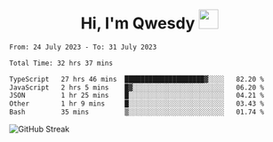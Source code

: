 
<h1 align="center"><b>Hi, I'm Qwesdy </b><img src="https://media.giphy.com/media/hvRJCLFzcasrR4ia7z/giphy.gif" width="35"></h1>



<!--
**Qwesdy/qwesdy** is a ✨ _special_ ✨ repository because its `README.md` (this file) appears on your GitHub profile.

Here are some ideas to get you started:

- 🔭 I’m currently working on ...
- 🌱 I’m currently learning ...
- 👯 I’m looking to collaborate on ...
- 🤔 I’m looking for help with ...
- 💬 Ask me about ...
- 📫 How to reach me: ...
- 😄 Pronouns: ...
- ⚡ Fun fact: ...

-------
-->


<!--START_SECTION:waka-->

```txt
From: 24 July 2023 - To: 31 July 2023

Total Time: 32 hrs 37 mins

TypeScript   27 hrs 46 mins  ████████████████████▓░░░░   82.20 %
JavaScript   2 hrs 5 mins    █▓░░░░░░░░░░░░░░░░░░░░░░░   06.20 %
JSON         1 hr 25 mins    █░░░░░░░░░░░░░░░░░░░░░░░░   04.21 %
Other        1 hr 9 mins     █░░░░░░░░░░░░░░░░░░░░░░░░   03.43 %
Bash         35 mins         ▒░░░░░░░░░░░░░░░░░░░░░░░░   01.74 %
```

<!--END_SECTION:waka-->

![GitHub Streak](https://streak-stats.demolab.com?user=Qwesdy&theme=dark&hide_border=true)
